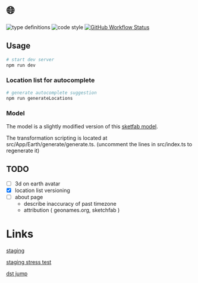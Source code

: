 # 🌐

![type definitions](https://img.shields.io/npm/types/typescript?style=flat-square)
![code style](https://img.shields.io/badge/code_style-prettier-ff69b4.svg?style=flat-square)
[![GitHub Workflow Status](https://img.shields.io/github/workflow/status/platane/timezone-rocks/test?label=test&style=flat-square)](https://github.com/Platane/timezone-rocks/actions/workflows/main.yml)

## Usage

```sh
# start dev server
npm run dev
```

### Location list for autocomplete

```sh
# generate autocomplete suggestion
npm run generateLocations
```

### Model

The model is a slightly modified version of this [sketfab model](https://sketchfab.com/3d-models/earth-0caafb7e837047a688a3e504c0ea74af).

The transformation scripting is located at src/App/Earth/generate/generate.ts. (uncomment the lines in src/index.ts to regenerate it)

## TODO

- [ ] 3d on earth avatar
- [x] location list versioning
- [ ] about page
  - describe inaccuracy of past timezone
  - attribution ( geonames.org, sketchfab )

# Links

[staging](https://staging-timezone-rocks.surge.sh)

[staging stress test](https://staging-timezone-rocks.surge.sh/#00000100200300400500600700800900a00b00c00d00e00f00g00h00i00j00k00l00m00n00o00p00q00r00s00t00u00v00w00x00y00z01001101201301401501601701801901a01b01c01d01e01f01g01h01i01j01k01l01m01n01o01p01q01r01s01t01u01v01w01x01y01z02002102202302402502602702802902a02b02c02d02e02f02g02h02i02j02k02l02m02n02o02p02q02r)

[dst jump](https://staging-timezone-rocks.surge.sh/#hYEC-2021-03-28T09:45z)
